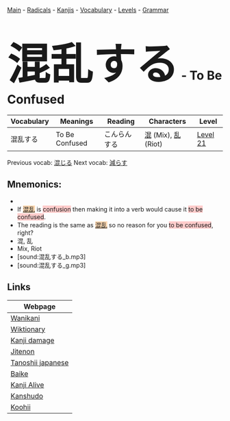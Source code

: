 <style> bigfont {font-size: 100px}</style>
[Main](../README.md) -
[Radicals](../radicals.md) -
[Kanjis](../kanjis.md) -
[Vocabulary](../vocabulary.md) -
[Levels](../levels.md) -
[Grammar](../grammar.md)
# <bigfont> 混乱する</bigfont> - To Be Confused 

| Vocabulary | Meanings | Reading | Characters | Level |
| --- | --- | --- | --- | --- |
| 混乱する | To Be Confused | こんらんする |  [混](../kanjis/混.md) (Mix), [乱](../kanjis/乱.md) (Riot) | [Level 21](../levels/wk_level21.md) |

Previous vocab: [混じる](混じる.md) Next vocab: [減らす](減らす.md) 

## Mnemonics:

* 
* If <span style="background-color:#fed8b1"> [混乱](https://jisho.org/search/混乱)</span> is <span style="background-color:#ffcccb"> confusion</span> then making it into a verb would cause it <span style="background-color:#ffcccb"> to be confused</span>.
* The reading is the same as <span style="background-color:#fed8b1"> [混乱](https://jisho.org/search/混乱)</span> so no reason for you <span style="background-color:#ffcccb"> to be confused</span>, right?
* 混, 乱
* Mix, Riot
* [sound:混乱する_b.mp3]
* [sound:混乱する_g.mp3]


## Links 

| Webpage |
| --- |
| [Wanikani          ](https://www.wanikani.com/kanji/混乱する) |
| [Wiktionary        ](https://en.wiktionary.org/wiki/混乱する) |
| [Kanji damage      ](http://www.kanjidamage.com/kanji/search?utf8=✓&q=混乱する) |
| [Jitenon           ](https://jitenon.com/kanji/混乱する) |
| [Tanoshii japanese ](https://www.tanoshiijapanese.com/dictionary/kanji.cfm?k=混乱する) |
| [Baike             ](https://baike.baidu.com/item/混乱する) |
| [Kanji Alive       ](https://app.kanjialive.com/混乱する) |
| [Kanshudo          ](https://www.kanshudo.com/searchmn?q=混乱する) |
| [Koohii            ](https://kanji.koohii.com/study/kanji/混乱する) |
